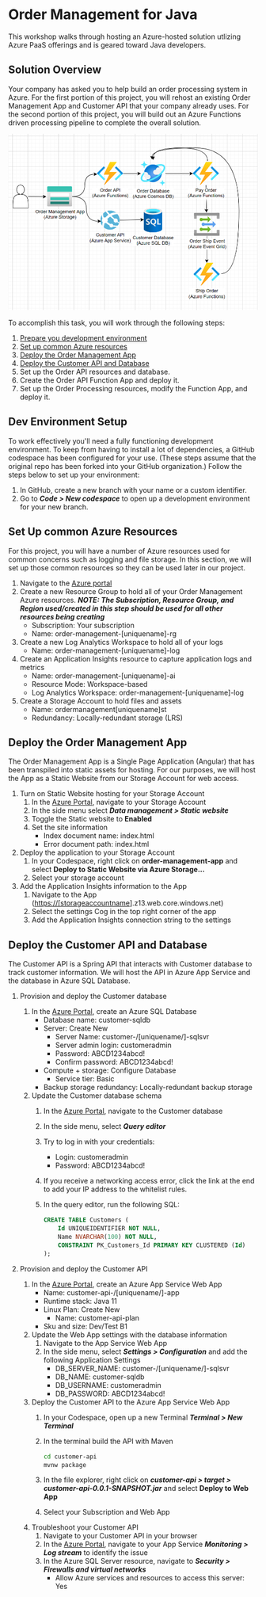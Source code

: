 # Order Management for Java

This workshop walks through hosting an Azure-hosted solution utlizing Azure PaaS offerings and is geared toward Java developers.

## Solution Overview

Your company has asked you to help build an order processing system in Azure. For the first portion of this project, you will rehost an existing Order Management App and Customer API that your company already uses. For the second portion of this project, you will build out an Azure Functions driven processing pipeline to complete the overall solution.

![Solution Architecture](./assets/images/architecture.png)

To accomplish this task, you will work through the following steps:

1. [Prepare you development environment](#dev-environment-setup)
1. [Set up common Azure resources](#set-up-common-azure-resources)
1. [Deploy the Order Management App](#deploy-the-order-management-app)
1. [Deploy the Customer API and Database](#deploy-the-customer-api-and-database)
1. Set up the Order API resources and database.
1. Create the Order API Function App and deploy it.
1. Set up the Order Processing resources, modify the Function App, and deploy it.

## Dev Environment Setup

To work effectively you'll need a fully functioning development environment. To keep from having to install a lot of dependencies, a GitHub codespace has been configured for your use. (These steps assume that the original repo has been forked into your GitHub organization.) Follow the steps below to set up your environment:

1. In GitHub, create a new branch with your name or a custom identifier.
1. Go to ***Code > New codespace*** to open up a development environment for your new branch.

## Set Up common Azure Resources

For this project, you will have a number of Azure resources used for common concerns such as logging and file storage. In this section, we will set up those common resources so they can be used later in our project.

1. Navigate to the [Azure portal](https://portal.azure.com/)
1. Create a new Resource Group to hold all of your Order Management Azure resources. ***NOTE: The Subscription, Resource Group, and Region used/created in this step should be used for all other resources being creating***
    * Subscription: Your subscription
    * Name: order-management-\[uniquename\]-rg
1. Create a new Log Analytics Workspace to hold all of your logs
    * Name: order-management-\[uniquename\]-log
1. Create an Application Insights resource to capture application logs and metrics
    * Name: order-management-\[uniquename\]-ai
    * Resource Mode: Workspace-based
    * Log Analytics Workspace: order-management-\[uniquename\]-log
1. Create a Storage Account to hold files and assets
    * Name: ordermanagement\[uniquename\]st
    * Redundancy: Locally-redundant storage (LRS)

## Deploy the Order Management App

The Order Management App is a Single Page Application (Angular) that has been transpiled into static assets for hosting. For our purposes, we will host the App as a Static Website from our Storage Account for web access.

1. Turn on Static Website hosting for your Storage Account
    1. In the [Azure Portal](https://portal.azure.com), navigate to your Storage Account
    1. In the side menu select ***Data management > Static website***
    1. Toggle the Static website to **Enabled**
    1. Set the site information
        * Index document name: index.html
        * Error document path: index.html
1. Deploy the application to your Storage Account
    1. In your Codespace, right click on **order-management-app** and select **Deploy to Static Website via Azure Storage...**
    1. Select your storage account
1. Add the Application Insights information to the App
    1. Navigate to the App (<https://[storageaccountname>].z13.web.core.windows.net)
    1. Select the settings Cog in the top right corner of the app
    1. Add the Application Insights connection string to the settings

## Deploy the Customer API and Database

The Customer API is a Spring API that interacts with Customer database to track customer information. We will host the API in Azure App Service and the database in Azure SQL Database.

1. Provision and deploy the Customer database
    1. In the [Azure Portal](https://portal.azure.com), create an Azure SQL Database
        * Database name: customer-sqldb
        * Server: Create New
            * Server Name: customer-/[uniquename/]-sqlsvr
            * Server admin login: customeradmin
            * Password: ABCD1234abcd!
            * Confirm password: ABCD1234abcd!
        * Compute + storage: Configure Database
            * Service tier: Basic
        * Backup storage redundancy: Locally-redundant backup storage
    1. Update the Customer database schema
        1. In the [Azure Portal](https://portal.azure.com), navigate to the Customer database
        1. In the side menu, select ***Query editor***
        1. Try to log in with your credentials:
            * Login: customeradmin
            * Password: ABCD1234abcd!
        1. If you receive a networking access error, click the link at the end to add your IP address to the whitelist rules.
        1. In the query editor, run the following SQL:

            ```sql
            CREATE TABLE Customers (
                Id UNIQUEIDENTIFIER NOT NULL,
                Name NVARCHAR(100) NOT NULL,
                CONSTRAINT PK_Customers_Id PRIMARY KEY CLUSTERED (Id)
            );
            ```

1. Provision and deploy the Customer API
    1. In the [Azure Portal](https://portal.azure.com), create an Azure App Service Web App
        * Name: customer-api-/[uniquename/]-app
        * Runtime stack: Java 11
        * Linux Plan: Create New
            * Name: customer-api-plan
        * Sku and size: Dev/Test B1
    1. Update the Web App settings with the database information
        1. Navigate to the App Service Web App
        1. In the side menu, select ***Settings > Configuration*** and add the following Application Settings
            * DB_SERVER_NAME: customer-/[uniquename/]-sqlsvr
            * DB_NAME: customer-sqldb
            * DB_USERNAME: customeradmin
            * DB_PASSWORD: ABCD1234abcd!
    1. Deploy the Customer API to the Azure App Service Web App
        1. In your Codespace, open up a new Terminal ***Terminal > New Terminal***
        1. In the terminal build the API with Maven

            ```bash
            cd customer-api
            mvnw package
            ```

        1. In the file explorer, right click on ***customer-api > target > customer-api-0.0.1-SNAPSHOT.jar*** and select **Deploy to Web App**
        1. Select your Subscription and Web App
    1. Troubleshoot your Customer API
        1. Navigate to your Customer API in your browser
        1. In the [Azure Portal](https://portal.azure.com), navigate to your App Service ***Monitoring > Log stream*** to identify the issue
        1. In the Azure SQL Server resource, navigate to ***Security > Firewalls and virtual networks***
            * Allow Azure services and resources to access this server: Yes
